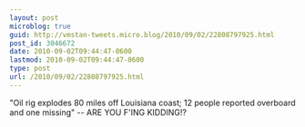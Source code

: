 ```yaml
---
layout: post
microblog: true
guid: http://vmstan-tweets.micro.blog/2010/09/02/22808797925.html
post_id: 3046672
date: 2010-09-02T09:44:47-0600
lastmod: 2010-09-02T09:44:47-0600
type: post
url: /2010/09/02/22808797925.html
---
```

"Oil rig explodes 80 miles off Louisiana coast; 12 people reported overboard and one missing" -- ARE YOU F'ING KIDDING!?
